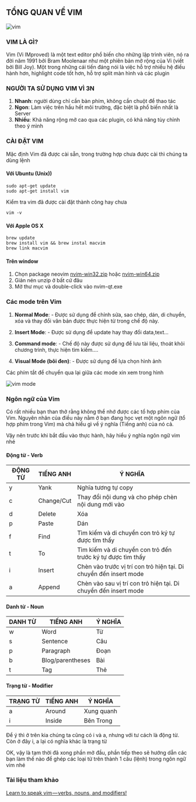 ## TỔNG QUAN VỀ VIM
![vim](https://upload.wikimedia.org/wikipedia/commons/thumb/9/9f/Vimlogo.svg/544px-Vimlogo.svg.png)

### VIM LÀ GÌ?
Vim (Vi IMproved) là một text editor phổ biến cho những lập trình viên, nó ra đời năm 1991 bởi Bram Moolenaar như một phiên bản mở rộng của Vi (viết bởi Bill Joy).  Một trong những cái tiến đáng nói là việc hỗ trợ nhiều hệ điều hành hơn, highlight code tốt hơn, hỗ trợ split màn hình và các plugin

### NGƯỜI TA SỬ DỤNG VIM VÌ 3N
1. **Nhanh**: người dùng chỉ cần bàn phím, không cần chuột để thao tác
2. **Ngon**: Làm việc trên hầu hết môi trường, đặc biệt là phổ biến nhất là Server
3. **Nhiều**: Khả năng rộng mở cao qua các plugin, có khả năng tùy chỉnh theo ý mình

### CÀI ĐẶT VIM
Mặc định Vim đã được cài sẵn, trong trường hợp chưa được cài thì chúng ta dùng lệnh

#### Với Ubuntu (Unix))
    sudo apt-get update
    sudo apt-get install vim

Kiểm tra vim đã được cài đặt thành công hay chưa

    vim -v

#### Với Apple OS X
    brew update 
    brew install vim && brew instal macvim
    brew link macvim

#### Trên window

1. Chọn package neovim [nvim-win32.zip](nvim-win32)  hoặc [nvim-win64.zip](https://github.com/neovim/neovim/releases/download/v0.2.2/nvim-win64.zip)
2. Giản nén unzip ở bất cứ đâu
3. Mở thư mục và double-click vào nvim-qt.exe

### Các mode trên Vim

1. **Normal Mode**: - Được sử dụng để chỉnh sửa, sao chép, dán, di chuyển, xóa và thay đổi văn bản được thực hiện từ trong chế độ này.

2. **Insert Mode**: - Được sử dụng để update hay thay đổi data,text...

3. **Command mode**: - Chế độ này được sử dụng để lưu tài liệu, thoát khỏi chương trình, thực hiện tìm kiếm....

4. **Visual Mode (bôi đen)**: - Được sử dụng để lựa chọn hình ảnh

Các phím tắt để chuyển qua lại giữa các mode xin xem trong hình

![vim mode](https://imgur.com/3vCWdlL.png)

### Ngôn ngữ của Vim
Có rất nhiều bạn than thở rằng không thể nhớ được các tổ hợp phím của Vim. Nguyên nhân của điều này nằm ở bạn đang học vẹt một ngôn ngữ (tổ hợp phím trong Vim) mà chả hiểu gì về ý nghĩa (Tiếng anh) của nó cả.

Vậy nên trước khi bắt đầu vào thực hành, hãy hiểu ý nghĩa ngôn ngữ vim nhé

#### Động từ - Verb
| ĐỘNG TỪ | TIẾNG ANH  | Ý NGHĨA                                                           |
| ------- | ---------- | ----------------------------------------------------------------- |
| y       | Yank       | Nghĩa tương tự copy                                               |
| c       | Change/Cut | Thay đổi nội dung và cho phép chèn nội dung mới vào               |
| d       | Delete     | Xóa                                                               |
| p       | Paste      | Dán                                                               |
| f       | Find       | Tìm kiếm và di chuyển con trỏ ký tự được tìm thấy                 |
| t       | To         | Tìm kiếm và di chuyển con trỏ đến trước ký tự được tìm thấy       |
| i       | Insert     | Chèn vào trước vị trí con trỏ hiện tại. Di chuyển đến insert mode |
| a       | Append     | Chèn vào sau vị trí con trỏ hiện tại. Di chuyển đến insert mode   |


#### Danh từ - Noun

| DANH TỪ | TIẾNG ANH        | Ý NGHĨA |
| ------- | ---------------- | ------- |
| w       | Word             | Từ      |
| s       | Sentence         | Câu     |
| p       | Paragraph        | Đoạn    |
| b       | Blog/parentheses | Bài     |
| t       | Tag              | Thẻ     |


#### Trạng từ - Modifier 

| TRẠNG TỪ | TIẾNG ANH | Ý NGHĨA    |
| -------- | --------- | ---------- |
| a        | Around    | Xung quanh |
| i        | Inside    | Bên Trong  |

Để ý thì ở trên kia chúng ta cũng có i và a, nhưng với tư cách là động từ. Còn ở đây i, a lại có nghĩa khác là trạng từ

OK, vậy là tạm thời đã xong phần mở đầu, phần tiếp theo sẽ hướng dẫn các bạn làm thế nào để ghép các loại từ trên thành 1 câu (lệnh) trong ngôn ngữ vim nhé

### Tài liệu tham khảo
[Learn to speak vim — verbs, nouns, and modifiers!](http://yanpritzker.com/2011/12/16/learn-to-speak-vim-verbs-nouns-and-modifiers/)

